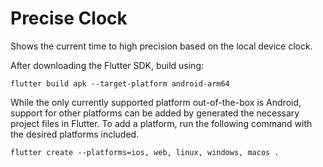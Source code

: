 # Precise Clock

Shows the current time to high precision based on the local device clock.

After downloading the Flutter SDK, build using:

```shell
flutter build apk --target-platform android-arm64
```

While the only currently supported platform out-of-the-box is Android, support
for other platforms can be added by generated the necessary project files in
Flutter. To add a platform, run the following command with the desired platforms
included.

```shell
flutter create --platforms=ios, web, linux, windows, macos .
```
